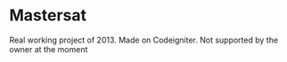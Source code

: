 # Mastersat
Real working project of 2013. Made on Codeigniter. Not supported by the owner at the moment
